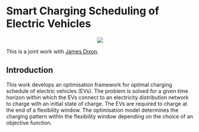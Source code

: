 # Smart Charging Scheduling of Electric Vehicles


<p align="center"> 
<img src="images/image1.png">
</p>

This is a joint work with [James Dixon](https://pureportal.strath.ac.uk/en/persons/james-dixon).

## Introduction

This work develops an optimisation framework for optimal charging schedule of electric vehicles (EVs). The problem is solved for a given time horizon within which the EVs connect to an electricity distribution network to charge with an initial state of charge. The EVs are required to charge at the end of a flexibility window. The optimisation model determines the charging pattern within the flexibility window depending on the choice of an objective function.



